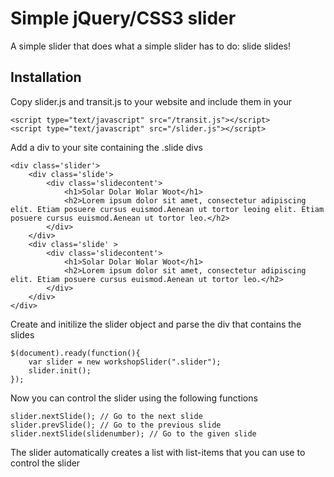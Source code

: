 Simple jQuery/CSS3 slider
=========================

A simple slider that does what a simple slider has to do: slide slides!

Installation
------------

Copy slider.js and transit.js to your website and include them in your <head></head>
```code
<script type="text/javascript" src="/transit.js"></script>
<script type="text/javascript" src="/slider.js"></script>
```

Add a div to your site containing the .slide divs
```code
<div class='slider'>
	<div class='slide'>
		<div class='slidecontent'>
			<h1>Solar Dolar Wolar Woot</h1>
			<h2>Lorem ipsum dolor sit amet, consectetur adipiscing elit. Etiam posuere cursus euismod.Aenean ut tortor leoing elit. Etiam posuere cursus euismod.Aenean ut tortor leo.</h2>
		</div>
	</div>
	<div class='slide' >
		<div class='slidecontent'>
			<h1>Solar Dolar Wolar Woot</h1>
			<h2>Lorem ipsum dolor sit amet, consectetur adipiscing elit. Etiam posuere cursus euismod.Aenean ut tortor leo.</h2>
		</div>
	</div>
</div>
```

Create and initilize the slider object and parse the div that contains the slides
```code
$(document).ready(function(){	
	var slider = new workshopSlider(".slider");
	slider.init();
});
```

Now you can control the slider using the following functions
```code
slider.nextSlide(); // Go to the next slide
slider.prevSlide(); // Go to the previous slide
slider.nextSlide(slidenumber); // Go to the given slide
```

The slider automatically creates a list with list-items that you can use to control the slider